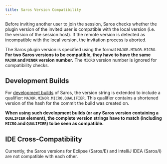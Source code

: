 ```yaml
---
title: Saros Version Compatibility
---
```


Before inviting another user to join the session, Saros checks whether the plugin version of the invited user is compatible with the local version (i.e. the version of the session host).
If the remote version is detected as incompatible with the local version, the invitation process is aborted.

The Saros plugin version is specified using the format `MAJOR.MINOR.MICRO`.
**For two Saros versions to be compatible, they have to have the same `MAJOR` and `MINOR` version number.**
The `MICRO` version number is ignored for compatibility checks.


## Development Builds

For [development builds](../releases/#development-builds) of Saros, the version string is extended to include a qualifier: `MAJOR.MINOR.MICRO.QUALIFIER`.
This qualifier contains a shortened version of the hash for the commit the build was created on.

**When using such development builds (or any Saros version containing a `QUALIFIER` element), the complete version strings have to match (including `MICRO` and `QUALIFIER`) to be seen as compatible.**


## IDE Cross-Compatibility

Currently, the Saros versions for Eclipse (Saros/E) and IntelliJ IDEA (Saros/I) are not compatible with each other.
